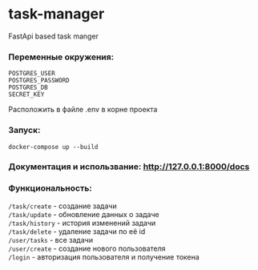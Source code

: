 # task-manager
FastApi based task manger

### Переменные окружения:
```
POSTGRES_USER
POSTGRES_PASSWORD
POSTGRES_DB
SECRET_KEY
```
Расположить в файле .env в корне проекта

### Запуск:
```
docker-compose up --build
```
### Документация и использвание: http://127.0.0.1:8000/docs

### Функциональность:
```/task/create```  - создание задачи<br>
```/task/update```  - обновление данных о задаче<br>
```/task/history``` - история изменений задачи<br>
```/task/delete```  - удаление задачи по её id<br>
```/user/tasks```   - все задачи<br>
```/user/create```  - создание нового пользователя<br>
```/login```        - авторизация пользователя и получение токена<br>

